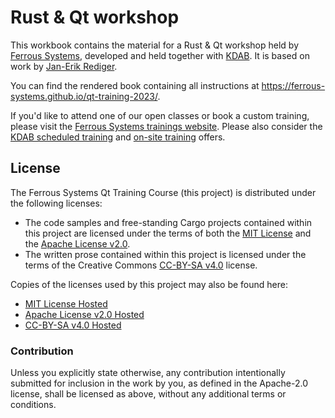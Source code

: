 # Rust & Qt workshop

This workbook contains the material for a Rust & Qt workshop held by [Ferrous Systems](https://ferrous-systems.com/), developed and held together with [KDAB](https://kdab.com). It is based on work by [Jan-Erik Rediger](https://fnordig.de/).

You can find the rendered book containing all instructions at <https://ferrous-systems.github.io/qt-training-2023/>.

If you'd like to attend one of our open classes or book a custom training, please visit the [Ferrous Systems trainings website](https://ferrous-systems.com/training/). 
Please also consider the [KDAB scheduled training](https://www.kdab.com/software-services/scheduled-training/) and [on-site training](https://www.kdab.com/software-services/on-site-training/) offers.

## License

The Ferrous Systems Qt Training Course (this project) is distributed under the following licenses:

* The code samples and free-standing Cargo projects contained within this project are licensed under the terms of both the [MIT License] and the [Apache License v2.0].
* The written prose contained within this project is licensed under the terms of the Creative Commons [CC-BY-SA v4.0] license.

Copies of the licenses used by this project may also be found here:

* [MIT License Hosted]
* [Apache License v2.0 Hosted]
* [CC-BY-SA v4.0 Hosted]

[MIT License]: ./LICENSE-MIT
[Apache License v2.0]: ./LICENSE-APACHE
[CC-BY-SA v4.0]: ./LICENSE-CC-BY-SA
[MIT License Hosted]: https://opensource.org/licenses/MIT
[Apache License v2.0 Hosted]: http://www.apache.org/licenses/LICENSE-2.0
[CC-BY-SA v4.0 Hosted]: https://creativecommons.org/licenses/by-sa/4.0/legalcode

### Contribution

Unless you explicitly state otherwise, any contribution intentionally submitted for inclusion in the work by you, as defined in the Apache-2.0 license, shall be licensed as above, without any additional terms or conditions.
